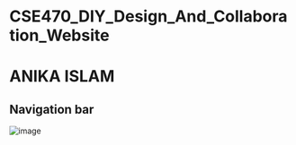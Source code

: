 # CSE470_DIY_Design_And_Collaboration_Website

# ANIKA ISLAM 
## Navigation bar 
![image](https://github.com/anikabytes/CSE470_DIY_Design_And_Collaboration_Website/assets/131149859/c4190fd3-c650-46d8-9c36-9215155a4882)

